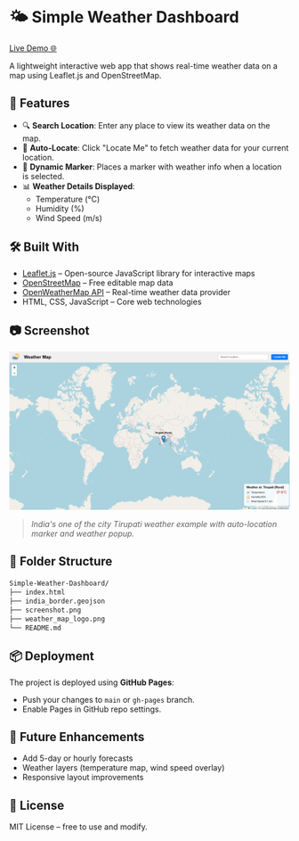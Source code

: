 # 🌤️ Simple Weather Dashboard

[Live Demo 🌐](https://dheerajpapani.github.io/Simple-Weather-Dashboard/)

A lightweight interactive web app that shows real-time weather data on a map using Leaflet.js and OpenStreetMap.


## 🚀 Features

- 🔍 **Search Location**: Enter any place to view its weather data on the map.
- 📍 **Auto-Locate**: Click "Locate Me" to fetch weather data for your current location.
- 📌 **Dynamic Marker**: Places a marker with weather info when a location is selected.
- 📊 **Weather Details Displayed**:
  - Temperature (°C)
  - Humidity (%)
  - Wind Speed (m/s)


## 🛠️ Built With

- [Leaflet.js](https://leafletjs.com/) – Open-source JavaScript library for interactive maps  
- [OpenStreetMap](https://www.openstreetmap.org/) – Free editable map data  
- [OpenWeatherMap API](https://openweathermap.org/api) – Real-time weather data provider  
- HTML, CSS, JavaScript – Core web technologies

  
## 📷 Screenshot

![Screenshot](./screenshot.png)

> *India's one of the city Tirupati weather example with auto-location marker and weather popup.*



## 📁 Folder Structure
```
Simple-Weather-Dashboard/
├── index.html
├── india_border.geojson
├── screenshot.png
├── weather_map_logo.png
└── README.md
```


## 📦 Deployment

The project is deployed using **GitHub Pages**:
* Push your changes to `main` or `gh-pages` branch.
* Enable Pages in GitHub repo settings.


## 🧠 Future Enhancements

* Add 5-day or hourly forecasts
* Weather layers (temperature map, wind speed overlay)
* Responsive layout improvements


## 📄 License

MIT License – free to use and modify.
